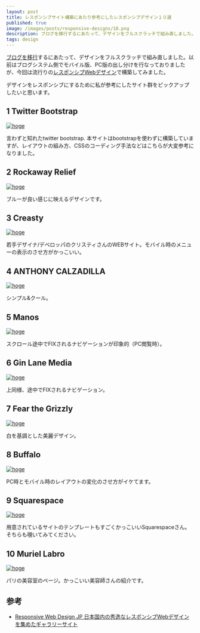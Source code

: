 ```yaml
---
layout: post
title: レスポンシブサイト構築にあたり参考にしたレスポンシブデザイン１０選
published: true
image: /images/posts/responsive-designs/10.png
description: ブログを移行するにあたって、デザインをフルスクラッチで組み直しました。以前はブログシステム側でモバイル版、PC版の出し分けを行なっておりましたが、今回は流行りのレスポンシブWebデザインで構築してみました。 デザインをレスポンシブにするために私が参考にしたサイト群をピックアップしたいと思います。
tags: design
---
```


[ブログを移行](http://blog.toshimaru.net/posterous-to-jekyll/)するにあたって、デザインをフルスクラッチで組み直しました。以前はブログシステム側でモバイル版、PC版の出し分けを行なっておりましたが、今回は流行りの[レスポンシブWebデザイン](http://blog.toshimaru.net/responsive-web-design/)で構築してみました。 

デザインをレスポンシブにするために私が参考にしたサイト群をピックアップしたいと思います。

1 Twitter Bootstrap
---
[![hoge](/images/posts/responsive-designs/1.png)](http://twitter.github.io/bootstrap/)

言わずと知れたtwitter bootstrap. 本サイトはbootstrapを使わずに構築していますが、レイアウトの組み方、CSSのコーディング手法などはこちらが大変参考になりました。

2 Rockaway Relief
---
[![hoge](/images/posts/responsive-designs/2.png)](http://rockawayrelief.com/)

ブルーが良い感じに映えるデザインです。

3 Creasty
----
[![hoge](/images/posts/responsive-designs/3.png)](http://www.creasty.com/)

若手デザイナ/デベロッパのクリスティさんのWEBサイト。モバイル時のメニューの表示のさせ方がかっこいい。

4 ANTHONY CALZADILLA
----
[![hoge](/images/posts/responsive-designs/4.png)](http://www.anthonycalzadilla.com/)

シンプル&クール。

5 Manos
----
[![hoge](/images/posts/responsive-designs/5.png)](http://manoscrafted.com/)

スクロール途中でFIXされるナビゲーションが印象的（PC閲覧時）。

6 Gin Lane Media
----
[![hoge](/images/posts/responsive-designs/6.png)](http://www.ginlanemedia.com/)

上同様、途中でFIXされるナビゲーション。

7 Fear the Grizzly
----
[![hoge](/images/posts/responsive-designs/7.png)](http://www.fearthegrizzly.com/)


白を基調とした美麗デザイン。

8 Buffalo 
----
[![hoge](/images/posts/responsive-designs/8.png)](http://builtbybuffalo.com/)

PC時とモバイル時のレイアウトの変化のさせ方がイケてます。  

9 Squarespace
----
[![hoge](/images/posts/responsive-designs/9.png)](http://www.squarespace.com/)

用意されているサイトのテンプレートもすごくかっこいいSquarespaceさん。そちらも覗いてみてください。 

10 Muriel Labro
----
[![hoge](/images/posts/responsive-designs/10.png)](http://www.muriel-labro.fr/)

パリの美容室のページ。かっこいい美容師さんの紹介です。 

参考
---
* [Responsive Web Design JP 日本国内の秀逸なレスポンシブWebデザインを集めたギャラリーサイト](http://responsive-jp.com/)
